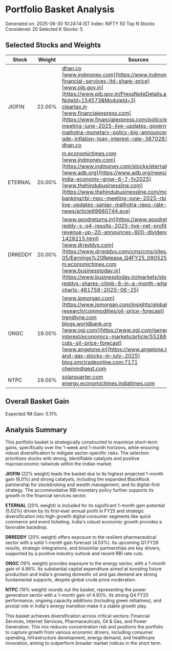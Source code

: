 # Portfolio Basket Analysis
Generated on: 2025-06-30 10:24:14 IST
Index: NIFTY 50
Top N Stocks Considered: 20
Selected K Stocks: 5

## Selected Stocks and Weights

| Stock | Weight | Sources |
|-------|--------|---------|
| JIOFIN | 22.00% | [dhan.co](https://dhan.co/stocks/jio-financial-services-ltd-share-price/)<br>[www.indmoney.com](https://www.indmoney.com/stocks/jio-financial-services-ltd-share-price)<br>[www.pib.gov.in](https://www.pib.gov.in/PressNoteDetails.aspx?NoteId=154573&ModuleId=3)<br>[cleartax.in](https://cleartax.in/s/repo-rate)<br>[www.financialexpress.com](https://www.financialexpress.com/policy/economy-rbi-mpc-meeting-june-2025-live-updates-governor-sanjay-malhotra-monetary-policy-big-announcement-repo-rate-gdp-inflation-loan-interest-rate-3870281/)<br>[dhan.co](https://dhan.co/stocks/jio-financial-services-ltd-news/) |
| ETERNAL | 20.00% | [m.economictimes.com](https://m.economictimes.com/news/economy/indicators/rbi-mpc-meeting-gdp-forecast-indias-central-bank-retains-growth-forecast-6-5/articleshow/121664715.cms)<br>[www.indmoney.com](https://www.indmoney.com/stocks/eternal-ltd-share-price)<br>[www.adb.org](https://www.adb.org/news/adb-forecasts-india-economy-grow-6-7-fy2025)<br>[www.thehindubusinessline.com](https://www.thehindubusinessline.com/money-and-banking/rbi-mpc-meeting-june-2025-rbi-monetary-policy-live-updates-sanjay-malhotra-repo-rate-cut-news/article69660744.ece) |
| DRREDDY | 20.00% | [www.goodreturns.in](https://www.goodreturns.in/news/dr-reddy-s-q4-results-2025-live-net-profit-jumps-22-revenue-up-20-announces-800-dividend-1-5-1428215.html)<br>[www.drreddys.com](https://www.drreddys.com/cms/cms/sites/default/files/2025-05/Earnings%20Release_Q4FY25_090525_Final.pdf)<br>[m.economictimes.com](https://m.economictimes.com/news/economy/policy/rbi-mpc-meeting-highlights-governor-sanjay-malhotra-key-announcements-6-june-2025/articleshow/121664567.cms)<br>[www.businesstoday.in](https://www.businesstoday.in/markets/stocks/story/dr-reddys-shares-climb-8-in-a-month-whats-next-on-charts-481758-2025-06-25) |
| ONGC | 19.00% | [www.jpmorgan.com](https://www.jpmorgan.com/insights/global-research/commodities/oil-price-forecast)<br>[trendlyne.com](https://trendlyne.com/research-reports/stock/974/ONGC/oil-and-natural-gas-corporation-ltd/)<br>[blogs.worldbank.org](https://blogs.worldbank.org/en/opendata/crude-realities--shaky-balance-in-oil-s-supply-and-demand-shifts)<br>[www.ogj.com](https://www.ogj.com/general-interest/economics-markets/article/55288405/eia-further-cuts-oil-price-forecast)<br>[www.angelone.in](https://www.angelone.in/news/best-oil-and-gas-stocks-in-july-2025)<br>[blog.smctradeonline.com:7171](https://blog.smctradeonline.com:7171/ongc-q4-results-2025/)<br>[chemindigest.com](https://chemindigest.com/ongc-profits-surge-for-the-financial-year-2024-25/) |
| NTPC | 19.00% | [solarquarter.com](https://solarquarter.com/2025/05/30/ntpc-delivers-strong-fy25-growth-with-record-thermal-performance-and-robust-profits/)<br>[energy.economictimes.indiatimes.com](https://energy.economictimes.indiatimes.com/news/power/ntpc-secures-750-million-ecb-loan-for-renewable-energy-and-capacity-expansion/121783199) |

## Overall Basket Gain

Expected 1M Gain: 5.11%

## Analysis Summary

This portfolio basket is strategically constructed to maximize short-term gains, specifically over the 1-week and 1-month horizons, while ensuring robust diversification to mitigate sector-specific risks. The selection prioritizes stocks with strong, identifiable catalysts and positive macroeconomic tailwinds within the Indian market.

**JIOFIN** (22% weight) leads the basket due to its highest projected 1-month gain (6.0%) and strong catalysts, including the expanded BlackRock partnership for stockbroking and wealth management, and its digital-first strategy. The accommodative RBI monetary policy further supports its growth in the financial services sector.

**ETERNAL** (20% weight) is included for its significant 1-month gain potential (5.02%) driven by its first-ever annual profit in FY25 and strategic diversification into high-growth digital consumer segments like quick commerce and event ticketing. India's robust economic growth provides a favorable backdrop.

**DRREDDY** (20% weight) offers exposure to the resilient pharmaceutical sector with a solid 1-month gain forecast (4.53%). Its upcoming Q1 FY26 results, strategic integrations, and biosimilar partnerships are key drivers, supported by a positive industry outlook and recent RBI rate cuts.

**ONGC** (19% weight) provides exposure to the energy sector, with a 1-month gain of 4.99%. Its substantial capital expenditure aimed at boosting future production and India's growing domestic oil and gas demand are strong fundamental supports, despite global crude price moderation.

**NTPC** (19% weight) rounds out the basket, representing the power generation sector with a 1-month gain of 4.93%. Its strong Q4 FY25 performance, ongoing capacity additions (including green initiatives), and pivotal role in India's energy transition make it a stable growth play.

This basket achieves diversification across critical sectors: Financial Services, Internet Services, Pharmaceuticals, Oil & Gas, and Power Generation. This mix reduces concentration risk and positions the portfolio to capture growth from various economic drivers, including consumer spending, infrastructure development, energy demand, and healthcare innovation, aiming to outperform broader market indices in the short term.
